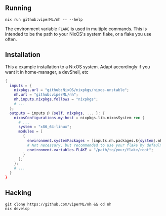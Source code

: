 ## Running

```console
nix run github:viperML/nh -- --help
```

The environment variable `FLAKE` is used in multiple commands. This is intended to be the path to your NixOS's system flake, or a flake you use often.

## Installation

This a example installation to a NixOS system. Adapt accordingly if you want it in home-manager, a devShell, etc

```nix
{
  inputs = {
    nixpkgs.url = "github:NixOS/nixpkgs/nixos-unstable";
    nh.url = "github:viperML/nh";
    nh.inputs.nixpkgs.follows = "nixpkgs";
    # ...
  };
  outputs = inputs @ {self, nixpkgs, ... }: {
    nixosConfigurations.my-host = nixpkgs.lib.nixosSystem rec {
      # ...
      system = "x86_64-linux";
      modules = [
        {
          environment.systemPackages = [inputs.nh.packages.${system}.nh];
          # Not necessary, but recommended to use your flake by default
          environment.variables.FLAKE = "/path/to/your/flake/root";
        }
      ];
    };
    # ...
  }
}
```

## Hacking

```console
git clone https://github.com/viperML/nh && cd nh
nix develop
```
